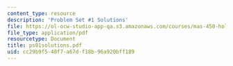 ```yaml
---
content_type: resource
description: 'Problem Set #1 Solutions'
file: https://ol-ocw-studio-app-qa.s3.amazonaws.com/courses/mas-450-holographic-imaging-spring-2003/cc29b9f540f7a67df18b96a920bff189_ps01solutions.pdf
file_type: application/pdf
resourcetype: Document
title: ps01solutions.pdf
uid: cc29b9f5-40f7-a67d-f18b-96a920bff189
---
```

